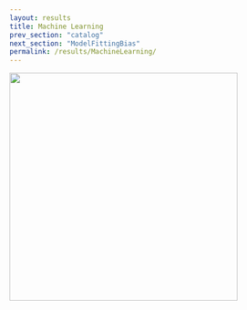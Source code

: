 ```yaml
---
layout: results
title: Machine Learning
prev_section: "catalog"
next_section: "ModelFittingBias"
permalink: /results/MachineLearning/
---
```


<img src="{{site.url}}/img/dR_LSST_r.png" height="400">
